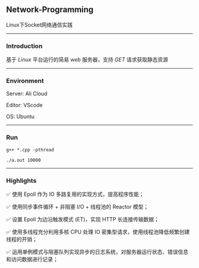 ## Network-Programming

Linux下Socket网络通信实践

------

### Introduction

基于 *Linux* 平台运行的简易 *web* 服务器，支持 *GET* 请求获取静态资源

------

### Environment

Server: Ali Cloud

Editor:  VScode

OS: Ubuntu

------

### Run 

```
g++ *.cpp -pthread

./a.out 10000
```

------

### Highlights

:white_check_mark: 使用 Epoll 作为 IO 多路复用的实现方式，提高程序性能；

:white_check_mark: 使用同步事件循环 + 非阻塞 I/O + 线程池的 Reactor 模型；

:white_check_mark: 设置 Epoll 为边沿触发模式 (ET)，实现 HTTP 长连接传输数据；

:white_check_mark: 使用多线程充分利用多核 CPU 处理 IO 密集型请求，使用线程池降低频繁创建线程的开销；

:white_check_mark: 运用单例模式与阻塞队列实现异步的日志系统，对服务器运行状态、错误信息和访问数据进行记录；
